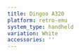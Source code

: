 ```yaml
---
title: Dingoo A320
platform: retro-emu
system_type: handheld
variation: White
accessories: ''
---
```

